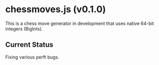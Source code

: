 # chessmoves.js (v0.1.0)

This is a chess move generator in development that uses native 64-bit integers (BigInts).

## Current Status

Fixing various perft bugs.
